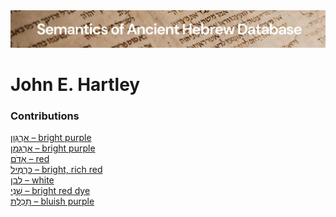 <html><body><img id="banner" src="../../images/banners/banner.png" alt="banner" /></body></html>

# **John E. Hartley**


### Contributions
[אַרְגְּוָן – bright purple](../words/2argwan.md)<br>[אַרְגָּמָן – bright purple](../words/2argaman.md)<br>[אָדֹם – red](../words/2adom.md)<br>[כַּרְמִיל – bright, rich red](../words/karmil.md)<br>[לָבָן – white](../words/laban.md)<br>[שָׁנִי – bright red dye](../words/shani_1.md)<br>[תְּכֵלֶת – bluish purple](../words/thkeleth.md)<br>